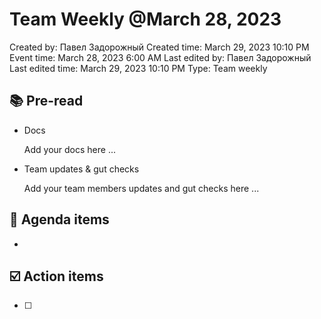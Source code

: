 # Team Weekly @March 28, 2023

Created by: Павел Задорожный
Created time: March 29, 2023 10:10 PM
Event time: March 28, 2023 6:00 AM
Last edited by: Павел Задорожный
Last edited time: March 29, 2023 10:10 PM
Type: Team weekly

## 📚 Pre-read

- Docs
    
    Add your docs here ...
    
- Team updates & gut checks
    
    Add your team members updates and gut checks here ...
    

## 📣 Agenda items

- 

## ☑️ Action items

- [ ]